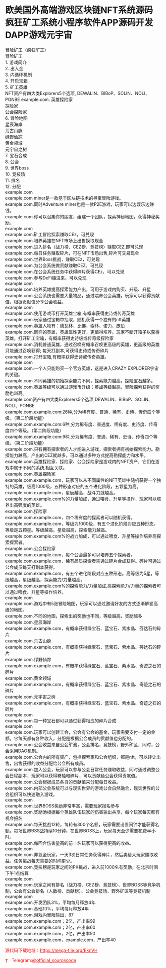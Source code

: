 # 欧美国外高端游戏区块链NFT系统源码疯狂矿工系统小程序软件APP源码开发DAPP游戏元宇宙

冒险矿工（疯狂旷工）<br>冒险矿工<br>1. 游戏简介<br>2. 出入金<br>3. 内循环机制<br>4. 开启宝箱<br>5. 矿工英雄<br>NFT资产有四大类Explorers5个选项, DEWALIN、BIBoP、SOLIN、NOLI、PONBE example.com. 英雄探险家<br>探险家<br>公会探险家<br>6. 冒险地图<br>星辰海岸<br>荒古山脉<br>绿野仙踪<br>黄金领域<br>元宇宙之树<br>7. 宝石合成<br>8. 公会<br>9. 世界boss<br>10. 竞技场<br>11. 排名<br>12. 分配<br>example.com<br>example.com miner是一款基于区块链技术的寻宝冒险游戏。<br>example.com.同时Adventure miner也是一款P2E游戏，玩家可以边娱乐边赚钱。<br>example.com.你可以召集你的朋友，组建一个团队，探索神秘地图，获得神秘奖励。<br>example.com<br>example.com.矿工冒险探索赚取CEz，可兑现<br>example.com.培养英雄在NFT市场上出售换取现金<br>example.com.进入排名（战力榜、CEZ榜、竞技榜）赚取CEZ,即可兑现<br>example.com.每日任务赚取碎片，可在NFT市场出售,碎片可交易现金<br>example.com.世界Boss挑战，赚取CEz，可兑现<br>example.com.为公会系统做贡献赚取CEZ，可兑现<br>example.com.在公会系统任务中获得碎片获得CEz，可以兑现<br>example.com.参与DeFi赚进来，可以兑现<br>example.com<br>example.com.培养英雄提高探索能力产出，可用于游戏内购买、升级、升星<br>example.com.公会系统也需要大量物品，通过喂养公会英雄，玩家可以获得贡献值，根据贡献值分享公会收益。<br>example.com<br>example.com.使用游戏币打开英雄宝箱,有概率获得史诗或传奇英雄<br>example.com.玩家通过宝箱中抽取，随机获得一个独有的nft英雄<br>example.com.英雄人物有：德瓦林、比佛、索林、诺力、庞伯<br>example.com.同样的英雄，英雄属性更好，更值得培养。玩家不断开箱子以获得英雄，打开矿工宝箱，有概率获得史诗级或传奇级探险家<br>example.com.消耗普通英雄，通过召唤有概率召唤更高级的英雄，更高级的英雄只能通过召唤获得; 每天打副本,可获得史诗或传奇碎片<br>example.com.打开宝箱,有概率获得史诗或传奇英雄。<br>example.com<br>example.com.一个人只能购买一个官方英雄，这是进入CRAZY EXPLORER宇宙的关键。<br>example.com.不同英雄的初始探索能力不同，探索能力越高，探险宝石越多。<br>example.com.英雄等级可以通过游戏币升级；英雄等级越高，冒险探索获得的奖励也越高。<br>example.com资产有四大类Explorers5个选项,DEWALIN、BIBoP、SOLIN、NOLI、PONBE<br>example.com.example.com:26种,分为稀有度、普通、稀有、史诗、传奇四个等级。（第二阶段功能）<br>example.com.example.com:6种,分为稀有度、普通度、稀有度、史诗度、传奇度四个等级。（第二阶段功能）<br>example.com.example.com:9种,分为稀有度、普通、稀有、史诗、传奇四个等级。（第二阶段功能）<br>example.com.只有拥有探索者的人才能进入游戏，探索者拥有初始探索能力。勘探能力越高，产出的CEZ就越多，可以通过多种方式提高勘探能力和水平。<br>example.com.英雄探险家、探险家、公会探险家是游戏内的NFT资产，它们在游戏中属于不同的系统,相互关联。<br>example.com.英雄探险家<br>example.com.example.com，玩家可以从不同属性的NFT英雄中随机获得一个独特的英雄，级高1000级，五种形态对应的五个进化阶段，五颗星为高。<br>example.com.example.com，星辰越高，战斗力就越高。<br>example.com.example.com%的力量加成，通过喂食、升星等操作，玩家可以培养出高强度的英雄。<br>example.com.探险家<br>example.com.example.com，四个稀有度的探索者可以随机获得。<br>example.com.example.com，等级为1000级，有五个进化阶段对应五种形态。等级是五颗星。等级越高，星级越高，探索能力越高。<br>example.com.example.com%的战力加成，可以通过喂食、升星等操作培养高探索探索者。<br>example.com.公会探险家<br>example.com.example.com，每个公会最多可以培养五个探索者。<br>example.com.example.com，稀有品质探索者需通过碎片合成获得。碎片可通过公会成员每天打副本获得。<br>example.com.example.com，有五个进化阶段对应五种形态。高等级为5星，等级越高，星级越高，探索能力/力量越高。<br>example.com.example.com%的探索能力/力量加成,高探索能力/力量的探索者可以通过喂食、升星等操作培养。<br>example.com<br>example.com.游戏中有5张冒险地图，玩家可以通过邀请好友的方式逐渐解锁高级的地图。<br>example.com.不同的地图，探索出的奖励也不同，等级越高，奖励越多<br>example.com.星辰海岸<br>example.com.example.com，有概率获得绿宝石、蓝宝石、紫水晶、芬达石的碎片<br>example.com.荒古山脉<br>example.com.example.com，有概率获得绿宝石、蓝宝石、紫水晶、芬达石的碎片<br>example.com.绿野仙踪<br>example.com.example.com，有概率获得绿宝石、蓝宝石、紫水晶、奇迹之石的碎片<br>example.com.黄金领域<br>example.com.example.com，有概率获得绿宝石、蓝宝石、紫水晶、奇迹之石的碎片<br>example.com.元宇宙之树<br>example.com.example.com，有概率获得绿宝石、蓝宝石、紫水晶、奇迹之石的碎片<br>example.com<br>example.com.每一种宝石都可以通过获得相应的碎片合成<br>example.com<br>example.com.玩家可以创建工会，公会有公会的基金，玩家需要支付一定的金额。它每天都有各种收入，分配是根据公会成员的贡献值也分配的。<br>example.com.公会收益来自公会矿池，公会排名，竞技榜，野外矿区，同时，公会采用DAO机制。<br>example.com.公会内的所有资产，包括探索家和公会组织，都是nft，可以转让出售，出售获得的收益分配给公会所有成员。<br>example.com.加入公会，玩家可以参与公会日常任务赚取收益，同时通过调整公会日程副本，玩家可以获得卷轴和碎片，可以贡献给公会获得贡献值。<br>example.com.公会根据成员各自的贡献值来分配每日收益。<br>example.com.内部公会系统可以与现实世界的游戏公会自然融合，现实世界的公会组织可以快速融入游戏。<br>example.com<br>example.com.世界BOSS奖励非常丰富，需要玩家报名参与<br>example.com.奖励池根据每个英雄队伍玩家的伤害输出共享，每个玩家每天都有机会报名<br>example.com.每天挑战12轮，每轮有300个名额，玩家需要设置闹钟才能获得名额。每场世界BSS战持续10分钟，在世界BOSS上，玩家每天至少需要花费半小时。<br>example.com.每回合伤害量高的前十名玩家可以获得更高的收益。<br>example.com<br>example.com.非氦金玩家，一天3次日常任务获得碎片，然后卖给大玩家赚取收益。任务挑战每天需要的时间更少。<br>example.com.竞技榜是玩家之间的PK挑战，进入前1000名有奖励，在北京时间下午1点结算<br>example.com<br>example.com.玩家之间有排名（战力榜、CEZ榜、竞技榜）、世界BOSS等竞争机制，公会有公会排名（人数榜、贡献榜）、公会竞技场、野外矿区等竞技机制<br>example.com<br>example.com.开发团队3%，平均每月释放4年<br>example.com.基础10%，平均每月释放4年<br>example.com.游戏内冒险输出，87<br>example.com.example.com；2亿，产出率99<br>example.com.example.com；2亿，产出率60<br>example.com.example.com，2亿，产出率50<br>example.com.example.com，example.com，产出率40<br>


<p style="color: red;">源代码下载地址：<a href="https://mega-file.org/EknVH" style="color: red;">https://mega-file.org/EknVH</a></p><p style="color: red;"><img src="https://cdn-icons-png.flaticon.com/512/2111/2111646.png" alt="Telegram Icon" style="width: 16px; vertical-align: middle; margin-right: 5px;">Telegram:<a href="https://t.me/official_sourcecode" style="color: red;">@official_sourcecode</a></p>